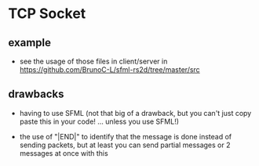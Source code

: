 # TCP Socket

## example

- see the usage of those files in client/server in <https://github.com/BrunoC-L/sfml-rs2d/tree/master/src>

## drawbacks

- having to use SFML (not that big of a drawback, but you can't just copy paste this in your code! ... unless you use SFML!)

- the use of "|END|" to identify that the message is done instead of sending packets, but at least you can send partial messages or 2 messages at once with this
